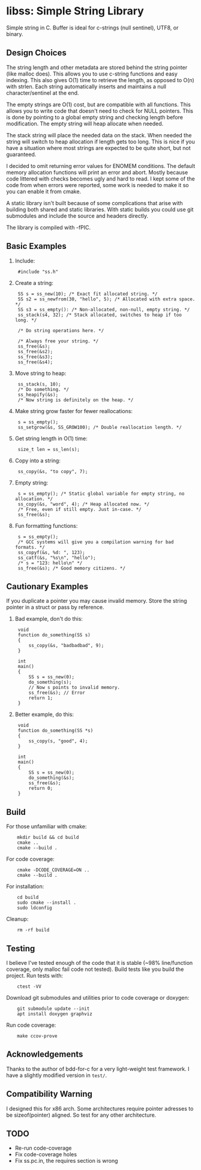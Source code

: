 
# libss: Simple String Library
Simple string in C.
Buffer is ideal for c-strings (null sentinel), UTF8, or binary.


## Design Choices
The string length and other metadata are stored behind the string pointer (like malloc does).
This allows you to use c-string functions and easy indexing.
This also gives O(1) time to retrieve the length, as opposed to O(n) with strlen.
Each string automatically inserts and maintains a null character/sentinel at the end.

The empty strings are O(1) cost, but are compatible with all functions.
This allows you to write code that doesn't need to check for NULL pointers.
This is done by pointing to a global empty string and checking length before modification.
The empty string will heap allocate when needed.

The stack string will place the needed data on the stack.
When needed the string will switch to heap allocation if length gets too long.
This is nice if you have a situation where most strings are expected to be
quite short, but not guaranteed.

I decided to omit returning error values for ENOMEM conditions.
The default memory allocation functions will print an error and abort.
Mostly because code littered with checks becomes ugly and hard to read.
I kept some of the code from when errors were reported, some work is needed
to make it so you can enable it from cmake.

A static library isn't built because of some complications that arise
with building both shared and static libraries.
With static builds you could use git submodules and include the source and
headers directly.

The library is compiled with -fPIC.


## Basic Examples
1. Include:

        #include "ss.h"

1. Create a string:

        SS s = ss_new(10); /* Exact fit allocated string. */
        SS s2 = ss_newfrom(30, "hello", 5); /* Allocated with extra space. */
        SS s3 = ss_empty(): /* Non-allocated, non-null, empty string. */
        ss_stack(s4, 32); /* Stack allocated, switches to heap if too long. */

        /* Do string operations here. */

        /* Always free your string. */
        ss_free(&s);
        ss_free(&s2);
        ss_free(&s3);
        ss_free(&s4);

1. Move string to heap:

        ss_stack(s, 10);
        /* Do something. */
        ss_heapify(&s);
        /* Now string is definitely on the heap. */

1. Make string grow faster for fewer reallocations:

        s = ss_empty();
        ss_setgrow(&s, SS_GROW100); /* Double reallocation length. */

1. Get string length in O(1) time:

        size_t len = ss_len(s);

1. Copy into a string:

        ss_copy(&s, "to copy", 7);

1. Empty string:

        s = ss_empty(); /* Static global variable for empty string, no allocation. */
        ss_copy(&s, "word", 4); /* Heap allocated now. */
        /* Free, even if still empty. Just in-case. */
        ss_free(&s);

1. Fun formatting functions:

        s = ss_empty();
        /* GCC systems will give you a compilation warning for bad formats. */
        ss_copyf(&s, %d: ", 123);
        ss_catf(&s, "%s\n", "hello");
        /* s = "123: hello\n" */
        ss_free(&s); /* Good memory citizens. */


## Cautionary Examples
If you duplicate a pointer you may cause invalid memory.
Store the string pointer in a struct or pass by reference.


1. Bad example, don't do this:

        void
        function do_something(SS s)
        {
            ss_copy(&s, "badbadbad", 9);
        }

        int
        main()
        {
            SS s = ss_new(0);
            do_something(s);
            // Now s points to invalid memory.
            ss_free(&s); // Error
            return 1;
        }

1. Better example, do this:

        void
        function do_something(SS *s)
        {
            ss_copy(s, "good", 4);
        }

        int
        main()
        {
            SS s = ss_new(0);
            do_something(&s);
            ss_free(&s);
            return 0;
        }


## Build
For those unfamiliar with cmake:

        mkdir build && cd build
        cmake ..
        cmake --build .

For code coverage:

        cmake -DCODE_COVERAGE=ON ..
        cmake --build .

For installation:

        cd build
        sudo cmake --install .
        sudo ldconfig

Cleanup:

        rm -rf build


## Testing
I believe I've tested enough of the code that it is stable
(~98% line/function coverage, only malloc fail code not tested).
Build tests like you build the project.
Run tests with:

        ctest -VV

Download git submodules and utilities prior to code coverage or doxygen:

        git submodule update --init
        apt install doxygen graphviz

Run code coverage:

        make ccov-prove


## Acknowledgements
Thanks to the author of bdd-for-c for a very light-weight test framework.
I have a slightly modified version in `test/`.


## Compatibility Warning
I designed this for x86 arch.
Some architectures require pointer adresses to be sizeof(pointer) aligned.
So test for any other architecture.


## TODO
- Re-run code-coverage
- Fix code-coverage holes
- Fix ss.pc.in, the requires section is wrong



